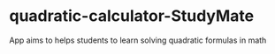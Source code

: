 # quadratic-calculator-StudyMate
App aims to helps students to learn solving quadratic formulas in math
